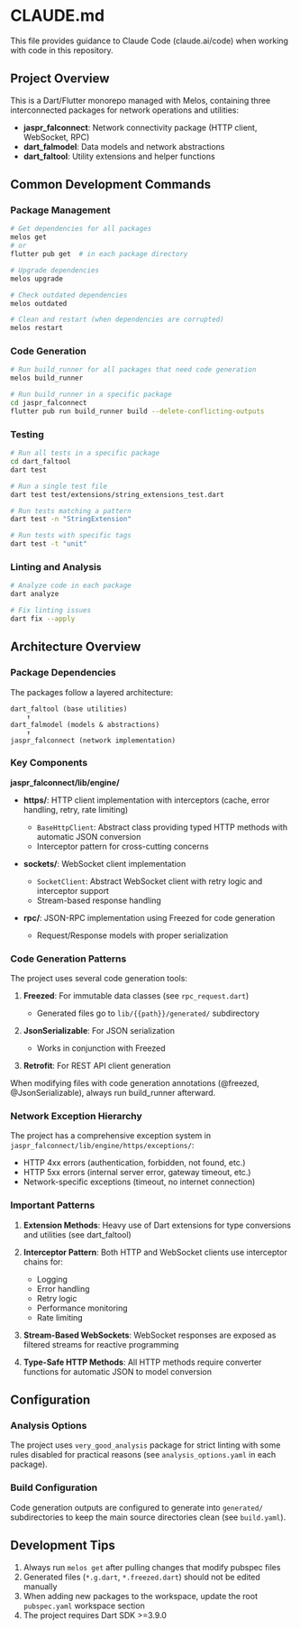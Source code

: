 # CLAUDE.md

This file provides guidance to Claude Code (claude.ai/code) when working with code in this repository.

## Project Overview

This is a Dart/Flutter monorepo managed with Melos, containing three interconnected packages for network operations and utilities:

- **jaspr_falconnect**: Network connectivity package (HTTP client, WebSocket, RPC)
- **dart_falmodel**: Data models and network abstractions
- **dart_faltool**: Utility extensions and helper functions

## Common Development Commands

### Package Management
```bash
# Get dependencies for all packages
melos get
# or
flutter pub get  # in each package directory

# Upgrade dependencies
melos upgrade

# Check outdated dependencies
melos outdated

# Clean and restart (when dependencies are corrupted)
melos restart
```

### Code Generation
```bash
# Run build_runner for all packages that need code generation
melos build_runner

# Run build_runner in a specific package
cd jaspr_falconnect
flutter pub run build_runner build --delete-conflicting-outputs
```

### Testing
```bash
# Run all tests in a specific package
cd dart_faltool
dart test

# Run a single test file
dart test test/extensions/string_extensions_test.dart

# Run tests matching a pattern
dart test -n "StringExtension"

# Run tests with specific tags
dart test -t "unit"
```

### Linting and Analysis
```bash
# Analyze code in each package
dart analyze

# Fix linting issues
dart fix --apply
```

## Architecture Overview

### Package Dependencies
The packages follow a layered architecture:
```
dart_faltool (base utilities)
    ↑
dart_falmodel (models & abstractions)
    ↑
jaspr_falconnect (network implementation)
```

### Key Components

**jaspr_falconnect/lib/engine/**
- **https/**: HTTP client implementation with interceptors (cache, error handling, retry, rate limiting)
  - `BaseHttpClient`: Abstract class providing typed HTTP methods with automatic JSON conversion
  - Interceptor pattern for cross-cutting concerns
  
- **sockets/**: WebSocket client implementation
  - `SocketClient`: Abstract WebSocket client with retry logic and interceptor support
  - Stream-based response handling
  
- **rpc/**: JSON-RPC implementation using Freezed for code generation
  - Request/Response models with proper serialization

### Code Generation Patterns

The project uses several code generation tools:

1. **Freezed**: For immutable data classes (see `rpc_request.dart`)
   - Generated files go to `lib/{{path}}/generated/` subdirectory
   
2. **JsonSerializable**: For JSON serialization
   - Works in conjunction with Freezed
   
3. **Retrofit**: For REST API client generation

When modifying files with code generation annotations (@freezed, @JsonSerializable), always run build_runner afterward.

### Network Exception Hierarchy

The project has a comprehensive exception system in `jaspr_falconnect/lib/engine/https/exceptions/`:
- HTTP 4xx errors (authentication, forbidden, not found, etc.)
- HTTP 5xx errors (internal server error, gateway timeout, etc.)
- Network-specific exceptions (timeout, no internet connection)

### Important Patterns

1. **Extension Methods**: Heavy use of Dart extensions for type conversions and utilities (see dart_faltool)

2. **Interceptor Pattern**: Both HTTP and WebSocket clients use interceptor chains for:
   - Logging
   - Error handling
   - Retry logic
   - Performance monitoring
   - Rate limiting

3. **Stream-Based WebSockets**: WebSocket responses are exposed as filtered streams for reactive programming

4. **Type-Safe HTTP Methods**: All HTTP methods require converter functions for automatic JSON to model conversion

## Configuration

### Analysis Options
The project uses `very_good_analysis` package for strict linting with some rules disabled for practical reasons (see `analysis_options.yaml` in each package).

### Build Configuration
Code generation outputs are configured to generate into `generated/` subdirectories to keep the main source directories clean (see `build.yaml`).

## Development Tips

1. Always run `melos get` after pulling changes that modify pubspec files
2. Generated files (`*.g.dart`, `*.freezed.dart`) should not be edited manually
3. When adding new packages to the workspace, update the root `pubspec.yaml` workspace section
4. The project requires Dart SDK >=3.9.0